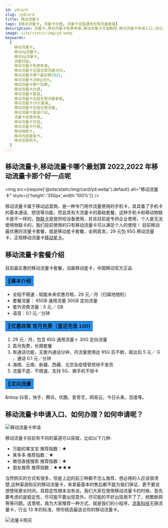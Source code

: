 ```yaml
---
id: ydcard
slug: /ydcard
title: 移动流量卡
tags: [移动流量卡, 流量卡办理, 流量卡全国通用无限流量套餐]
description: 流量卡,移动流量卡免费申请,移动流量卡充值教程,移动流量卡申请入口,2022年移动流量卡免费申请
image: site/static/img/yd.webp
keywords:
  [
    移动流量卡,
    移动4g流量卡,
    移动5g流量卡,
    流客科技,
    移动流量卡免费申请,
    移动流量卡全国无限流量19元,
    移动流量卡哪个最划算2022,
    移动流量卡200g19元,
    移动流量卡哪个划算,
    移动流量卡办理,
    移动流量卡套餐,
    移动流量卡全国无限流量套餐,
    移动流量卡19元套餐,
    移动流量卡全国无限流量,
    移动流量卡套餐介绍,
    流量卡免费申请,
    移动流量卡充值,
    移动流量卡代理,
    移动物联卡,
    移动内部套餐卡,
    移动互联网卡,
  ]
---
```


## 移动流量卡,移动流量卡哪个最划算 2022,2022 年移动流量卡那个好一点呢

<img
src={require('@site/static/img/card/yd.webp').default}
alt="移动流量卡"
style={{'height':'350px',width:'100%'}}
/>

移动流量卡属于移动运营商，是一种专门用作流量使用的手机卡，其具备了手机卡的基本通话、短信等功能，而且具有大流量卡的基础套餐，这种手机卡和移动物联卡是不一样的，[物联卡](https://baike.baidu.com/item/%E7%89%A9%E8%81%94%E5%8D%A1)是提供给设备使用，并且目前是专供企业使用，个人是无法使用物联卡的，我们目前使用的只有移动流量卡可以满足个人的使用！
目前移动最优惠的流量卡套餐，就是移动星卡套餐，全网首发，29 元包 95G 移动流量卡，正规移动流量卡[移动星卡](/hot/xingka)。

## 移动流量卡套餐介绍

目前最实惠的移动流量卡套餐，当属移动星卡，中国移动官方正品

<table>
  <tr>
    <td bgcolor="#1E90FF"><strong>&#128226;基本介绍</strong></td>
  </tr>
</table>

- 全程不限速﹣赋能未来优惠月租，29 元／月（归属地随机）
- 套餐流量： 65GB 通用流量 30GB 定向流量
- 套外资费流量：5 元／ GB
- 语音：0.1 元／分钟

<table>
  <tr>
    <td bgcolor="#1E90FF"><strong>&#128226;优惠政策 首月免费（激活充值 100)</strong></td>
  </tr>
</table>

1. 29 元／月，包含 65G 通用流量＋ 30G 定向流量
2. 首月免费，长期套餐
3. 有通话功能，无套内通话分钟，月流量使用达 95G 后不断，超出后 5 元／ G ，通话 0.1 元／分钟
4. 海南、云南、新疆、西藏、北京及疫情管控地不发货
5. 流量不虚、不限速、支持 5G、换手机不锁卡

<table>
  <tr>
    <td bgcolor="#1E90FF"><strong>&#128226;定向流量</strong></td>
  </tr>
</table>

&nbsp 抖音，快手，腾讯，优酷，爱奇艺，网易云，今日头条，百度等。

## 移动流量卡申请入口、如何办理？如何申请呢？

![移动流量卡申请](https://s3.bmp.ovh/imgs/2022/05/07/015abe6d1163230e.png)

移动流量卡目前有不同的渠道可以获取，比如以下几种:

- 万能的某宝宝 推荐指数：★
- 某多多 推荐指数：★
- 微信直接搜索 推荐指数：★
- 朋友推荐 推荐指数：★★★★

当然购买的方式有很多，但是上边的前三种都不怎么推荐，想必用的人应该很清楚,这种渠道购买的移动流量卡，来拿最基本的售后都不能为我们保证，更不要说想使用更长时间，其稳定性根本没有谈，我们大家在使用移动流量卡的时候，首先要考虑的是稳定性，尽可能不要出现意外，尽可能的不好出现用不了了，频繁断网等等问题。这里呢，我为大家推荐一种方式，就是我们的小程序，[流客科技](https://www.liuketh.cn)无限流量卡，行业 13 年的标准，带你挑选最适合你的移动流量卡。

![流量卡购买](@site/static/img/card/shop.webp)
